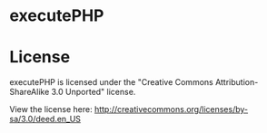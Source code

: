 executePHP
==========


License
==========

executePHP is licensed under the "Creative Commons Attribution-ShareAlike 3.0 Unported" license.

View the license here: http://creativecommons.org/licenses/by-sa/3.0/deed.en_US